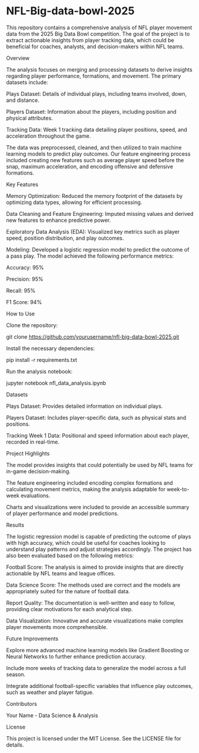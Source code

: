 # NFL-Big-data-bowl-2025

This repository contains a comprehensive analysis of NFL player movement data from the 2025 Big Data Bowl competition. The goal of the project is to extract actionable insights from player tracking data, which could be beneficial for coaches, analysts, and decision-makers within NFL teams.

Overview

The analysis focuses on merging and processing datasets to derive insights regarding player performance, formations, and movement. The primary datasets include:

Plays Dataset: Details of individual plays, including teams involved, down, and distance.

Players Dataset: Information about the players, including position and physical attributes.

Tracking Data: Week 1 tracking data detailing player positions, speed, and acceleration throughout the game.

The data was preprocessed, cleaned, and then utilized to train machine learning models to predict play outcomes. Our feature engineering process included creating new features such as average player speed before the snap, maximum acceleration, and encoding offensive and defensive formations.

Key Features

Memory Optimization: Reduced the memory footprint of the datasets by optimizing data types, allowing for efficient processing.

Data Cleaning and Feature Engineering: Imputed missing values and derived new features to enhance predictive power.

Exploratory Data Analysis (EDA): Visualized key metrics such as player speed, position distribution, and play outcomes.

Modeling: Developed a logistic regression model to predict the outcome of a pass play. The model achieved the following performance metrics:

Accuracy: 95%

Precision: 95%

Recall: 95%

F1 Score: 94%

How to Use

Clone the repository:

git clone https://github.com/yourusername/nfl-big-data-bowl-2025.git

Install the necessary dependencies:

pip install -r requirements.txt

Run the analysis notebook:

jupyter notebook nfl_data_analysis.ipynb

Datasets

Plays Dataset: Provides detailed information on individual plays.

Players Dataset: Includes player-specific data, such as physical stats and positions.

Tracking Week 1 Data: Positional and speed information about each player, recorded in real-time.

Project Highlights

The model provides insights that could potentially be used by NFL teams for in-game decision-making.

The feature engineering included encoding complex formations and calculating movement metrics, making the analysis adaptable for week-to-week evaluations.

Charts and visualizations were included to provide an accessible summary of player performance and model predictions.

Results

The logistic regression model is capable of predicting the outcome of plays with high accuracy, which could be useful for coaches looking to understand play patterns and adjust strategies accordingly. The project has also been evaluated based on the following metrics:

Football Score: The analysis is aimed to provide insights that are directly actionable by NFL teams and league offices.

Data Science Score: The methods used are correct and the models are appropriately suited for the nature of football data.

Report Quality: The documentation is well-written and easy to follow, providing clear motivations for each analytical step.

Data Visualization: Innovative and accurate visualizations make complex player movements more comprehensible.

Future Improvements

Explore more advanced machine learning models like Gradient Boosting or Neural Networks to further enhance prediction accuracy.

Include more weeks of tracking data to generalize the model across a full season.

Integrate additional football-specific variables that influence play outcomes, such as weather and player fatigue.

Contributors

Your Name - Data Science & Analysis

License

This project is licensed under the MIT License. See the LICENSE file for details.

